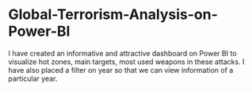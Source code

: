 # Global-Terrorism-Analysis-on-Power-BI
I have created an informative and attractive dashboard on Power BI to visualize hot zones, main targets, most used weapons in these attacks. I have also placed a filter on year so that we can view information of a particular year.
